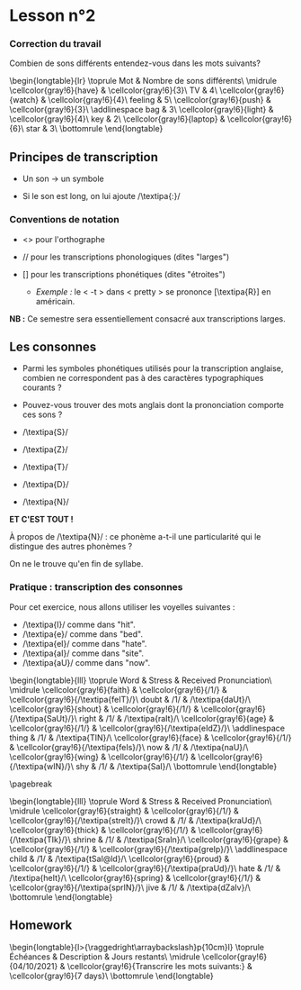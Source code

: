 # Lesson n°2



### Correction du travail

Combien de sons différents entendez-vous dans les mots suivants?




\begin{longtable}{lr}
\toprule
Mot & Nombre de sons différents\\
\midrule
\cellcolor{gray!6}{have} & \cellcolor{gray!6}{3}\\
TV & 4\\
\cellcolor{gray!6}{watch} & \cellcolor{gray!6}{4}\\
feeling & 5\\
\cellcolor{gray!6}{push} & \cellcolor{gray!6}{3}\\
\addlinespace
bag & 3\\
\cellcolor{gray!6}{light} & \cellcolor{gray!6}{4}\\
key & 2\\
\cellcolor{gray!6}{laptop} & \cellcolor{gray!6}{6}\\
star & 3\\
\bottomrule
\end{longtable}


 


## Principes de transcription

* Un son  $\rightarrow$ un symbole

* Si le son est long, on lui ajoute /\textipa{:}/



### Conventions de notation
 
* <> pour l'orthographe

* // pour les transcriptions phonologiques (dites "larges")

* [] pour les transcriptions phonétiques (dites "étroites")
  - *Exemple :* le < -t > dans < pretty > se prononce  [\textipa{R}] en américain.

**NB :** Ce semestre sera essentiellement consacré aux transcriptions larges.



## Les consonnes

* Parmi les symboles phonétiques utilisés pour la transcription anglaise, combien ne correspondent pas à des caractères typographiques courants ?

* Pouvez-vous trouver des mots anglais dont la prononciation comporte ces sons ?





* /\textipa{S}/

* /\textipa{Z}/

* /\textipa{T}/

* /\textipa{D}/

* /\textipa{N}/







**ET C'EST TOUT !**





À propos de /\textipa{N}/ : ce phonème a-t-il
une particularité qui le distingue des autres phonèmes ?



On ne le trouve qu'en fin de syllabe.



### Pratique : transcription des consonnes
 
Pour cet exercice, nous allons utiliser les voyelles suivantes :

*  /\textipa{I}/ comme dans "hit".
*  /\textipa{e}/ comme dans "bed".
*  /\textipa{eI}/ comme dans "hate".
*  /\textipa{aI}/ comme dans "site".
*  /\textipa{aU}/ comme dans "now".


\begin{longtable}{lll}
\toprule
Word & Stress & Received Pronunciation\\
\midrule
\cellcolor{gray!6}{faith} & \cellcolor{gray!6}{/1/} & \cellcolor{gray!6}{/\textipa{feIT}/}\\
doubt & /1/ & /\textipa{daUt}/\\
\cellcolor{gray!6}{shout} & \cellcolor{gray!6}{/1/} & \cellcolor{gray!6}{/\textipa{SaUt}/}\\
right & /1/ & /\textipa{raIt}/\\
\cellcolor{gray!6}{age} & \cellcolor{gray!6}{/1/} & \cellcolor{gray!6}{/\textipa{eIdZ}/}\\
\addlinespace
thing & /1/ & /\textipa{TIN}/\\
\cellcolor{gray!6}{face} & \cellcolor{gray!6}{/1/} & \cellcolor{gray!6}{/\textipa{feIs}/}\\
now & /1/ & /\textipa{naU}/\\
\cellcolor{gray!6}{wing} & \cellcolor{gray!6}{/1/} & \cellcolor{gray!6}{/\textipa{wIN}/}\\
shy & /1/ & /\textipa{SaI}/\\
\bottomrule
\end{longtable}

\pagebreak


\begin{longtable}{lll}
\toprule
Word & Stress & Received Pronunciation\\
\midrule
\cellcolor{gray!6}{straight} & \cellcolor{gray!6}{/1/} & \cellcolor{gray!6}{/\textipa{streIt}/}\\
crowd & /1/ & /\textipa{kraUd}/\\
\cellcolor{gray!6}{thick} & \cellcolor{gray!6}{/1/} & \cellcolor{gray!6}{/\textipa{TIk}/}\\
shrine & /1/ & /\textipa{SraIn}/\\
\cellcolor{gray!6}{grape} & \cellcolor{gray!6}{/1/} & \cellcolor{gray!6}{/\textipa{greIp}/}\\
\addlinespace
child & /1/ & /\textipa{tSaI@ld}/\\
\cellcolor{gray!6}{proud} & \cellcolor{gray!6}{/1/} & \cellcolor{gray!6}{/\textipa{praUd}/}\\
hate & /1/ & /\textipa{heIt}/\\
\cellcolor{gray!6}{spring} & \cellcolor{gray!6}{/1/} & \cellcolor{gray!6}{/\textipa{sprIN}/}\\
jive & /1/ & /\textipa{dZaIv}/\\
\bottomrule
\end{longtable}



## Homework


\begin{longtable}{l>{\raggedright\arraybackslash}p{10cm}l}
\toprule
Échéances & Description & Jours restants\\
\midrule
\cellcolor{gray!6}{04/10/2021} & \cellcolor{gray!6}{Transcrire les mots suivants:} & \cellcolor{gray!6}{7 days}\\
\bottomrule
\end{longtable}

